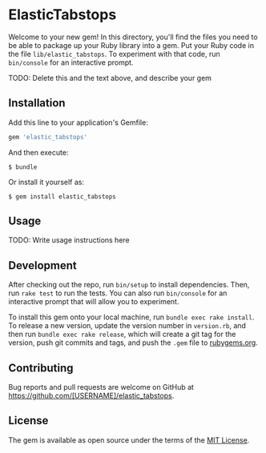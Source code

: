# ElasticTabstops

Welcome to your new gem! In this directory, you'll find the files you need to be able to package up your Ruby library into a gem. Put your Ruby code in the file `lib/elastic_tabstops`. To experiment with that code, run `bin/console` for an interactive prompt.

TODO: Delete this and the text above, and describe your gem

## Installation

Add this line to your application's Gemfile:

```ruby
gem 'elastic_tabstops'
```

And then execute:

    $ bundle

Or install it yourself as:

    $ gem install elastic_tabstops

## Usage

TODO: Write usage instructions here

## Development

After checking out the repo, run `bin/setup` to install dependencies. Then, run `rake test` to run the tests. You can also run `bin/console` for an interactive prompt that will allow you to experiment.

To install this gem onto your local machine, run `bundle exec rake install`. To release a new version, update the version number in `version.rb`, and then run `bundle exec rake release`, which will create a git tag for the version, push git commits and tags, and push the `.gem` file to [rubygems.org](https://rubygems.org).

## Contributing

Bug reports and pull requests are welcome on GitHub at https://github.com/[USERNAME]/elastic_tabstops.

## License

The gem is available as open source under the terms of the [MIT License](https://opensource.org/licenses/MIT).
